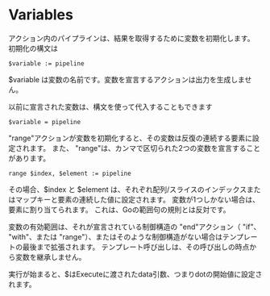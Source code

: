 # Variables

アクション内のパイプラインは、結果を取得するために変数を初期化します。 初期化の構文は
```
$variable := pipeline
```
$variable は変数の名前です。変数を宣言するアクションは出力を生成しません。

以前に宣言された変数は、構文を使って代入することもできます
```
$variable = pipeline
```
"range"アクションが変数を初期化すると、その変数は反復の連続する要素に設定されます。 また、 "range"は、カンマで区切られた2つの変数を宣言することがあります。
```
range $index, $element := pipeline
```
その場合、$index と $element は、それぞれ配列/スライスのインデックスまたはマップキーと要素の連続した値に設定されます。 変数が1つしかない場合は、要素に割り当てられます。 これは、Goの範囲句の規則とは反対です。

変数の有効範囲は、それが宣言されている制御構造の "end"アクション（ "if"、 "with"、または "range"）、またはそのような制御構造がない場合はテンプレートの最後まで拡張されます。 テンプレート呼び出しは、その呼び出しの時点から変数を継承しません。

実行が始まると、$はExecuteに渡されたdata引数、つまりdotの開始値に設定されます。